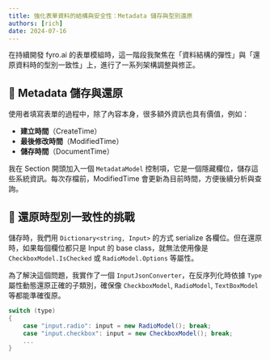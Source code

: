 ```yaml
---
title: 強化表單資料的結構與安全性：Metadata 儲存與型別還原
authors: [rich]
date: 2024-07-16
---
```


在持續開發 fyro.ai 的表單模組時，這一階段我聚焦在「資料結構的彈性」與「還原資料時的型別一致性」上，進行了一系列架構調整與修正。

## 📌 Metadata 儲存與還原

使用者填寫表單的過程中，除了內容本身，很多額外資訊也具有價值，例如：

- **建立時間**（CreateTime）
- **最後修改時間**（ModifiedTime）
- **儲存時間**（DocumentTime）

我在 Section 開頭加入一個 `MetadataModel` 控制項，它是一個隱藏欄位，儲存這些系統資訊。每次存檔前，ModifiedTime 會更新為目前時間，方便後續分析與查詢。

## 🧩 還原時型別一致性的挑戰

儲存時，我們用 `Dictionary<string, Input>` 的方式 serialize 各欄位。但在還原時，如果每個欄位都只是 Input 的 base class，就無法使用像是 `CheckboxModel.IsChecked` 或 `RadioModel.Options` 等屬性。

為了解決這個問題，我實作了一個 `InputJsonConverter`，在反序列化時依據 `Type` 屬性動態還原正確的子類別，確保像 `CheckboxModel`, `RadioModel`, `TextBoxModel` 等都能準確復原。

```csharp
switch (type)
{
    case "input.radio": input = new RadioModel(); break;
    case "input.checkbox": input = new CheckboxModel(); break;
    ...
}
